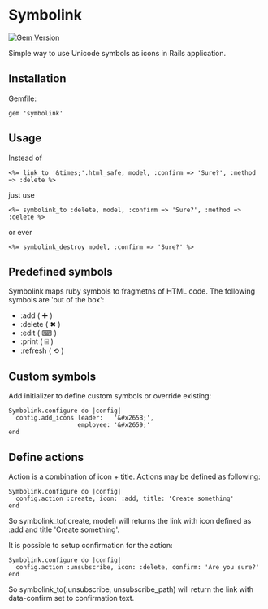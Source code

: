 # Symbolink

[![Gem Version](https://badge.fury.io/rb/symbolink.png)](http://badge.fury.io/rb/symbolink)

Simple way to use Unicode symbols as icons in Rails application.

## Installation

Gemfile:

    gem 'symbolink'

## Usage

Instead of

    <%= link_to '&times;'.html_safe, model, :confirm => 'Sure?', :method => :delete %>

just use

    <%= symbolink_to :delete, model, :confirm => 'Sure?', :method => :delete %>

or ever

    <%= symbolink_destroy model, :confirm => 'Sure?' %>

## Predefined symbols

Symbolink maps ruby symbols to fragmetns of HTML code. The following symbols are 'out of the box':
- :add ( &#x271A; )
- :delete ( &#x2716; )
- :edit ( &#x2328; )
- :print ( &#x2338; )
- :refresh ( &#x27F2; )

## Custom symbols

Add initializer to define custom symbols or override existing:

    Symbolink.configure do |config|
      config.add_icons leader:   '&#x265B;',
                       employee: '&#x2659;'
    end

## Define actions

Action is a combination of icon + title. Actions may be defined as following:

    Symbolink.configure do |config|
      config.action :create, icon: :add, title: 'Create something'
    end

So symbolink_to(:create, model) will returns the link with icon defined as :add and title 'Create something'.

It is possible to setup confirmation for the action:

    Symbolink.configure do |config|
      config.action :unsubscribe, icon: :delete, confirm: 'Are you sure?'
    end

So symbolink_to(:unsubscribe, unsubscribe_path) will return the link with data-confirm set to confirmation text.


